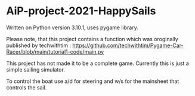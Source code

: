# AiP-project-2021-HappySails

Written on Python version 3.10.1, uses pygame library.

Please note, that this project contains a function which was oroginally published by techwithtim : https://github.com/techwithtim/Pygame-Car-Racer/blob/main/tutorial1-code/main.py

This project has not made it to be a complete game. Currently this is just a simple sailing simulator.

To control the boat use a/d for steering and w/s for the mainsheet that controls the sail.

